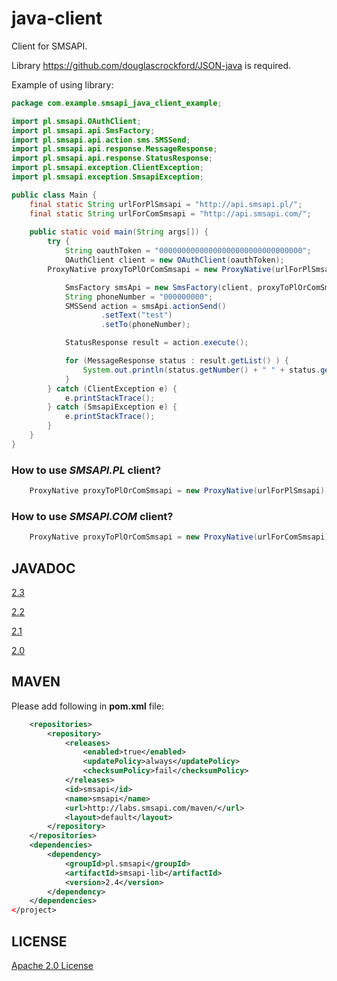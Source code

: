 java-client
===========

Client for SMSAPI.

Library https://github.com/douglascrockford/JSON-java is required.

Example of using library:
```java
package com.example.smsapi_java_client_example;

import pl.smsapi.OAuthClient;
import pl.smsapi.api.SmsFactory;
import pl.smsapi.api.action.sms.SMSSend;
import pl.smsapi.api.response.MessageResponse;
import pl.smsapi.api.response.StatusResponse;
import pl.smsapi.exception.ClientException;
import pl.smsapi.exception.SmsapiException;

public class Main {
    final static String urlForPlSmsapi = "http://api.smsapi.pl/";
    final static String urlForComSmsapi = "http://api.smsapi.com/";
    
    public static void main(String args[]) {
        try {
            String oauthToken = "00000000000000000000000000000000";
            OAuthClient client = new OAuthClient(oauthToken);
	    ProxyNative proxyToPlOrComSmsapi = new ProxyNative(urlForPlSmsapi);

            SmsFactory smsApi = new SmsFactory(client, proxyToPlOrComSmsapi);
            String phoneNumber = "000000000";
            SMSSend action = smsApi.actionSend()
                    .setText("test")
                    .setTo(phoneNumber);

            StatusResponse result = action.execute();

            for (MessageResponse status : result.getList() ) {
                System.out.println(status.getNumber() + " " + status.getStatus());
            }
        } catch (ClientException e) {
            e.printStackTrace();
        } catch (SmsapiException e) {
            e.printStackTrace();
        }
    }
}
```

### How to use *SMSAPI.PL* client?
```java
	ProxyNative proxyToPlOrComSmsapi = new ProxyNative(urlForPlSmsapi);
```
### How to use *SMSAPI.COM* client?
```java
	ProxyNative proxyToPlOrComSmsapi = new ProxyNative(urlForComSmsapi);
```

## JAVADOC
[2.3](http://labs.smsapi.com/docs/javadoc/pl/smsapi/smsapi-lib/2.3/)

[2.2](http://labs.smsapi.com/docs/javadoc/pl/smsapi/smsapi-lib/2.2/)

[2.1](http://labs.smsapi.com/docs/javadoc/pl/smsapi/smsapi-lib/2.1/)

[2.0](http://labs.smsapi.com/docs/javadoc/pl/smsapi/smsapi-lib/2.0/)

## MAVEN

Please add following in **pom.xml** file:

```xml
    <repositories>
        <repository>
            <releases>
                <enabled>true</enabled>
                <updatePolicy>always</updatePolicy>
                <checksumPolicy>fail</checksumPolicy>
            </releases>
            <id>smsapi</id>
            <name>smsapi</name>
            <url>http://labs.smsapi.com/maven/</url>
            <layout>default</layout>
        </repository>
    </repositories>
    <dependencies>
        <dependency>
            <groupId>pl.smsapi</groupId>
            <artifactId>smsapi-lib</artifactId>
            <version>2.4</version>
        </dependency>
    </dependencies>
</project>
```

## LICENSE
[Apache 2.0 License](https://github.com/smsapi/smsapi-java-client/blob/master/LICENSE)

